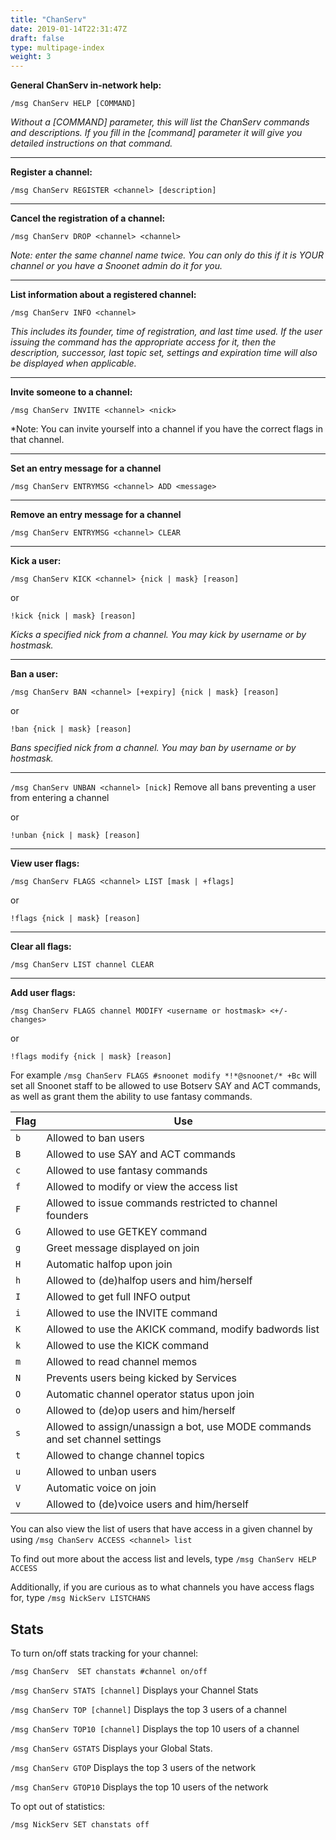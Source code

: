 ```yaml
---
title: "ChanServ"
date: 2019-01-14T22:31:47Z
draft: false
type: multipage-index
weight: 3
---
```


**General ChanServ in-network help:**

`/msg ChanServ HELP [COMMAND]` 

*Without a [COMMAND] parameter, this will list the ChanServ commands and descriptions. If you fill in the [command] parameter it will give you detailed instructions on that command.*

---

**Register a channel:**

`/msg ChanServ REGISTER <channel> [description]` 

---

**Cancel the registration of a channel:**

`/msg ChanServ DROP <channel> <channel>` 

*Note: enter the same channel name twice. You can only do this if it is YOUR channel or you have a Snoonet admin do it for you.*

---

**List information about a registered channel:**

`/msg ChanServ INFO <channel>` 

*This includes its founder, time of registration, and last time used. If the user issuing the command has the appropriate access for it, then the description, successor, last topic set, settings and expiration time will also be displayed when applicable.*

---

**Invite someone to a channel:**

`/msg ChanServ INVITE <channel> <nick>` 

*Note: You can invite yourself into a channel if you have the correct flags in that channel.

---

**Set an entry message for a channel**

`/msg ChanServ ENTRYMSG <channel> ADD <message>`

---

**Remove an entry message for a channel**

`/msg ChanServ ENTRYMSG <channel> CLEAR`

---

**Kick a user:**

`/msg ChanServ KICK <channel> {nick | mask} [reason]` 

or

`!kick {nick | mask} [reason]` 

*Kicks a specified nick from a channel. You may kick by username or by hostmask.*

---

**Ban a user:**

`/msg ChanServ BAN <channel> [+expiry] {nick | mask} [reason]`

or

`!ban {nick | mask} [reason]` 

*Bans specified nick from a channel. You may ban by username or by hostmask.*

---



`/msg ChanServ UNBAN <channel> [nick]` Remove all bans preventing a user from entering a channel

or

`!unban {nick | mask} [reason]` 

---

**View user flags:**


`/msg ChanServ FLAGS <channel> LIST [mask | +flags]`

or

`!flags {nick | mask} [reason]` 

---

**Clear all flags:**

`/msg ChanServ LIST channel CLEAR`

---

**Add user flags:**

`/msg ChanServ FLAGS channel MODIFY <username or hostmask> <+/- changes>`

or

`!flags modify {nick | mask} [reason]` 

For example `/msg ChanServ FLAGS #snoonet modify *!*@snoonet/* +Bc` will set all Snoonet staff to be allowed to use Botserv SAY and ACT commands, as well as grant them the ability to use fantasy commands.

| Flag   | Use |
|---|---------------------------------|
|`b` | Allowed to ban users |
|`B` | Allowed to use SAY and ACT commands |
|`c` | Allowed to use fantasy commands |
|`f `| Allowed to modify or view the access list |
|`F` | Allowed to issue commands restricted to channel founders |
|`G` | Allowed to use GETKEY command |
|`g` | Greet message displayed on join |
|`H` | Automatic halfop upon join |
|`h` | Allowed to (de)halfop users and him/herself |
|`I` | Allowed to get full INFO output |
|`i` | Allowed to use the INVITE command |
|`K` | Allowed to use the AKICK command, modify badwords list |
|`k` | Allowed to use the KICK command |
|`m` | Allowed to read channel memos |
|`N` | Prevents users being kicked by Services |
|`O` | Automatic channel operator status upon join |
|`o` | Allowed to (de)op users and him/herself |
|`s` | Allowed to assign/unassign a bot, use MODE commands and set channel settings |
|`t` | Allowed to change channel topics |
|`u` | Allowed to unban users |
|`V` | Automatic voice on join |
|`v` | Allowed to (de)voice users and him/herself |

You can also view the list of users that have access in a given channel by using `/msg ChanServ ACCESS <channel> list`

To find out more about the access list and levels, type `/msg ChanServ HELP ACCESS`

Additionally, if you are curious as to what channels you have access flags for, type `/msg NickServ LISTCHANS`

## Stats

To turn on/off stats tracking for your channel:

`/msg ChanServ  SET chanstats #channel on/off`

`/msg ChanServ STATS [channel]` Displays your Channel Stats

`/msg ChanServ TOP [channel]` Displays the top 3 users of a channel

`/msg ChanServ TOP10 [channel]` Displays the top 10 users of a channel

`/msg ChanServ GSTATS` Displays your Global Stats.

`/msg ChanServ GTOP` Displays the top 3 users of the network

`/msg ChanServ GTOP10` Displays the top 10 users of the network

To opt out of statistics:

`/msg NickServ SET chanstats off`

